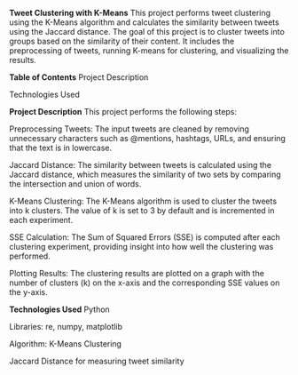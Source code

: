 
**Tweet Clustering with K-Means**
This project performs tweet clustering using the K-Means algorithm and calculates the similarity between tweets using the Jaccard distance. The goal of this project is to cluster tweets into groups based on the similarity of their content. It includes the preprocessing of tweets, running K-means for clustering, and visualizing the results.

**Table of Contents**
Project Description

Technologies Used

**Project Description**
This project performs the following steps:

Preprocessing Tweets: The input tweets are cleaned by removing unnecessary characters such as @mentions, hashtags, URLs, and ensuring that the text is in lowercase.

Jaccard Distance: The similarity between tweets is calculated using the Jaccard distance, which measures the similarity of two sets by comparing the intersection and union of words.

K-Means Clustering: The K-Means algorithm is used to cluster the tweets into k clusters. The value of k is set to 3 by default and is incremented in each experiment.

SSE Calculation: The Sum of Squared Errors (SSE) is computed after each clustering experiment, providing insight into how well the clustering was performed.

Plotting Results: The clustering results are plotted on a graph with the number of clusters (k) on the x-axis and the corresponding SSE values on the y-axis.

**Technologies Used**
Python

Libraries: re, numpy, matplotlib

Algorithm: K-Means Clustering

Jaccard Distance for measuring tweet similarity
